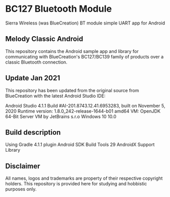 # BC127 Bluetooth Module

Sierra Wireless (was BlueCreation) BT module simple UART app for Android

## Melody Classic Android

This repository contains the Android sample app and library for communicating with BlueCreation's BC127/BC139 family of products over a classic Bluetooth connection.

## Update Jan 2021

This repository has been updated from the original source from BlueCreation with the latest Android Studio IDE:

Android Studio 4.1.1
Build #AI-201.8743.12.41.6953283, built on November 5, 2020
Runtime version: 1.8.0_242-release-1644-b01 amd64
VM: OpenJDK 64-Bit Server VM by JetBrains s.r.o
Windows 10 10.0

## Build description

Using Gradle 4.1.1 plugin
Android SDK Build Tools 29
AndroidX Support Library

## Disclaimer

All names, logos and trademarks are property of their respective copyright holders. This repository is provided here  for studying and hobbistic purposes only.